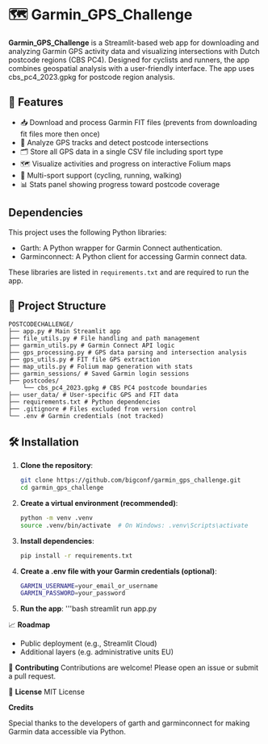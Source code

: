 # 🗺️ Garmin_GPS_Challenge

**Garmin_GPS_Challenge** is a Streamlit-based web app for downloading and analyzing Garmin GPS activity data and visualizing intersections with Dutch postcode regions (CBS PC4). Designed for cyclists and runners, the app combines geospatial analysis with a user-friendly interface. The app uses cbs_pc4_2023.gpkg for postcode region analysis.

## 🚀 Features

- 📥 Download and process Garmin FIT files (prevents from downloading fit files more then once)
- 🧭 Analyze GPS tracks and detect postcode intersections
- 🗂️ Store all GPS data in a single CSV file including sport type
- 🗺️ Visualize activities and progress on interactive Folium maps
- 🏃 Multi-sport support (cycling, running, walking)
- 📊 Stats panel showing progress toward postcode coverage

## Dependencies

This project uses the following Python libraries:

- Garth: A Python wrapper for Garmin Connect authentication.
- Garminconnect: A Python client for accessing Garmin connect data.

These libraries are listed in `requirements.txt` and are required to run the app.


## 📁 Project Structure
```text
POSTCODECHALLENGE/ 
├── app.py # Main Streamlit app
├── file_utils.py # File handling and path management 
├── garmin_utils.py # Garmin Connect API logic 
├── gps_processing.py # GPS data parsing and intersection analysis 
├── gps_utils.py # FIT file GPS extraction 
├── map_utils.py # Folium map generation with stats 
├── garmin_sessions/ # Saved Garmin login sessions 
├── postcodes/ 
    └── cbs_pc4_2023.gpkg # CBS PC4 postcode boundaries 
├── user_data/ # User-specific GPS and FIT data 
├── requirements.txt # Python dependencies 
├── .gitignore # Files excluded from version control 
└── .env # Garmin credentials (not tracked)
```

## 🛠️ Installation

1. **Clone the repository**:
   ```bash
   git clone https://github.com/bigconf/garmin_gps_challenge.git
   cd garmin_gps_challenge

2. **Create a virtual environment (recommended)**:
    ```bash
    python -m venv .venv
    source .venv/bin/activate  # On Windows: .venv\Scripts\activate


3. **Install dependencies**:
    ```bash
    pip install -r requirements.txt

4. **Create a .env file with your Garmin credentials (optional)**:
    ```bash
    GARMIN_USERNAME=your_email_or_username
    GARMIN_PASSWORD=your_password

5. **Run the app**:
    '''bash
   streamlit run app.py

📈 **Roadmap**
 - Public deployment (e.g., Streamlit Cloud)
 - Additional layers (e.g. administrative units EU)
 
🤝 **Contributing**
Contributions are welcome! Please open an issue or submit a pull request.

📄 **License**
MIT License

**Credits**

Special thanks to the developers of garth and garminconnect for making Garmin data accessible via Python.
